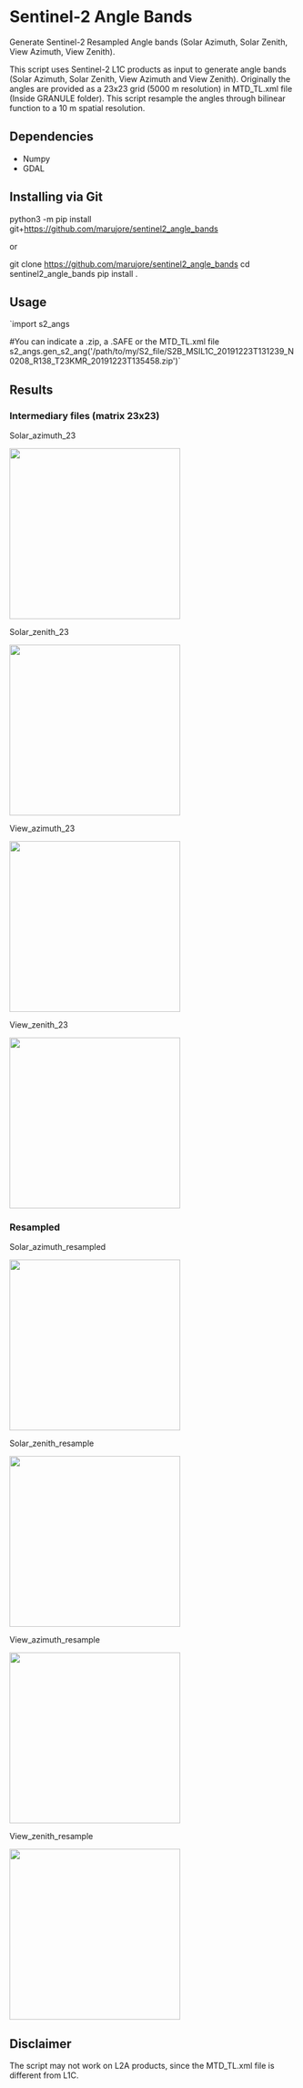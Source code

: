 # Sentinel-2 Angle Bands

Generate Sentinel-2 Resampled Angle bands (Solar Azimuth, Solar Zenith, View Azimuth, View Zenith).

This script uses Sentinel-2 L1C products as input to generate angle bands (Solar Azimuth, Solar Zenith, View Azimuth and View Zenith). Originally the angles are provided as a 23x23 grid (5000 m resolution) in MTD_TL.xml file (Inside GRANULE folder). This script resample the angles through bilinear function to a 10 m spatial resolution.


## Dependencies

- Numpy
- GDAL

## Installing via Git

python3 -m pip install git+https://github.com/marujore/sentinel2_angle_bands

or

git clone https://github.com/marujore/sentinel2_angle_bands
cd sentinel2_angle_bands
pip install .

## Usage

`import s2_angs

#You can indicate a .zip, a .SAFE or the MTD_TL.xml file
s2_angs.gen_s2_ang('/path/to/my/S2_file/S2B_MSIL1C_20191223T131239_N0208_R138_T23KMR_20191223T135458.zip')`

## Results
### Intermediary files (matrix 23x23)
Solar_azimuth_23

<img width="300" height="300" src="https://github.com/marujore/sentinel_angle_bands/blob/master/doc/imgs/Solar_azimuth_23.png">

Solar_zenith_23

<img width="300" height="300" src="https://github.com/marujore/sentinel_angle_bands/blob/master/doc/imgs/Solar_zenith_23.png">

View_azimuth_23

<img width="300" height="300" src="https://github.com/marujore/sentinel_angle_bands/blob/master/doc/imgs/View_azimuth_23.png">

View_zenith_23

<img width="300" height="300" src="https://github.com/marujore/sentinel_angle_bands/blob/master/doc/imgs/View_zenith_23.png">


### Resampled
Solar_azimuth_resampled

<img width="300" height="300" src="https://github.com/marujore/sentinel_angle_bands/blob/master/doc/imgs/Solar_azimuth_resampled.png">

Solar_zenith_resample

<img width="300" height="300" src="https://github.com/marujore/sentinel_angle_bands/blob/master/doc/imgs/Solar_zenith_resample.png">

View_azimuth_resample

<img width="300" height="300" src="https://github.com/marujore/sentinel_angle_bands/blob/master/doc/imgs/View_zenith_azimuth_resample.png">

View_zenith_resample

<img width="300" height="300" src="https://github.com/marujore/sentinel_angle_bands/blob/master/doc/imgs/View_zenith_resample.png">

## Disclaimer

The script may not work on L2A products, since the MTD_TL.xml file is different from L1C.